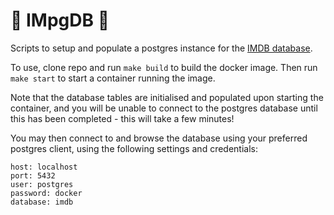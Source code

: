 # 🎥 IMpgDB 💽

Scripts to setup and populate a postgres instance for the [IMDB database](https://www.imdb.com/interfaces/).

To use, clone repo and run `make build` to build the docker image. Then run `make start` to start a container running the image. 

Note that the database tables are initialised and populated upon starting the container, and you will be unable to connect to the postgres database until this has been completed - this will take a few minutes!

You may then connect to and browse the database using your preferred postgres client, using the following settings and credentials:
```
host: localhost
port: 5432
user: postgres
password: docker
database: imdb
```
